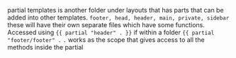 partial templates
is another folder under layouts that has parts that can be added into other templates. `footer, head, header, main, private, sidebar` these will have their own separate files which have some functions.
Accessed using `{{ partial "header" . }}`
if within a folder `{{ partial "footer/footer" .`
`.` works as the scope that gives access to all the methods inside the partial